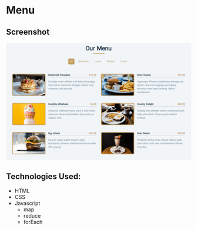 # Menu

## Screenshot
![Screenshot](./screenshot.png)

## Technologies Used:
- HTML
- CSS
- Javascript
   - map
   - reduce
   - forEach
